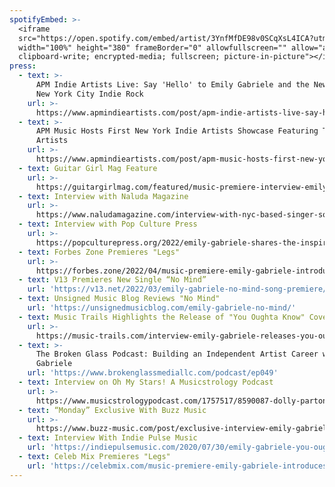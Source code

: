 ```yaml
---
spotifyEmbed: >-
  <iframe
  src="https://open.spotify.com/embed/artist/3YnfMfDE98v0SCqXsL4ICA?utm_source=generator"
  width="100%" height="380" frameBorder="0" allowfullscreen="" allow="autoplay;
  clipboard-write; encrypted-media; fullscreen; picture-in-picture"></iframe>
press:
  - text: >-
      APM Indie Artists Live: Say 'Hello' to Emily Gabriele and the New Sound of
      New York City Indie Rock
    url: >-
      https://www.apmindieartists.com/post/apm-indie-artists-live-say-hello-to-emily-gabriele-and-the-new-sound-of-new-york-city-indie-rock
  - text: >-
      APM Music Hosts First New York Indie Artists Showcase Featuring Top Female
      Artists
    url: >-
      https://www.apmindieartists.com/post/apm-music-hosts-first-new-york-indie-artists-showcase-featuring-top-female-artists
  - text: Guitar Girl Mag Feature
    url: >-
      https://guitargirlmag.com/featured/music-premiere-interview-emily-gabriele-introduces-tobacco-leaves/
  - text: Interview with Naluda Magazine
    url: >-
      https://www.naludamagazine.com/interview-with-nyc-based-singer-songwriter-emily-gabriele/
  - text: Interview with Pop Culture Press
    url: >-
      https://popculturepress.org/2022/emily-gabriele-shares-the-inspiring-personal-story-of-her-debut-album/
  - text: Forbes Zone Premieres "Legs"
    url: >-
      https://forbes.zone/2022/04/music-premiere-emily-gabriele-introduces-superb-legs/
  - text: V13 Premieres New Single “No Mind”
    url: 'https://v13.net/2022/03/emily-gabriele-no-mind-song-premiere/'
  - text: Unsigned Music Blog Reviews "No Mind"
    url: 'https://unsignedmusicblog.com/emily-gabriele-no-mind/'
  - text: Music Trails Highlights the Release of "You Oughta Know" Cover
    url: >-
      https://music-trails.com/interview-emily-gabriele-releases-you-oughta-know-cover/
  - text: >-
      The Broken Glass Podcast: Building an Independent Artist Career with Emily
      Gabriele
    url: 'https://www.brokenglassmediallc.com/podcast/ep049'
  - text: Interview on Oh My Stars! A Musicstrology Podcast
    url: >-
      https://www.musicstrologypodcast.com/1757517/8590087-dolly-parton-and-kurt-cobain-with-emily-gabriele-and-nick-rauch
  - text: “Monday” Exclusive With Buzz Music
    url: >-
      https://www.buzz-music.com/post/exclusive-interview-emily-gabriele-dives-deep-into-her-latest-release-monday
  - text: Interview With Indie Pulse Music
    url: 'https://indiepulsemusic.com/2020/07/30/emily-gabriele-you-oughta-know/'
  - text: Celeb Mix Premieres "Legs"
    url: 'https://celebmix.com/music-premiere-emily-gabriele-introduces-superb-legs/'
---
```


